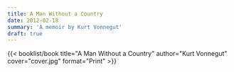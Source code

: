 ```yaml
---
title: A Man Without a Country
date: 2012-02-18
summary: 'A memoir by Kurt Vonnegut'
draft: true
---
```


{{< booklist/book
title="A Man Without a Country"
author="Kurt Vonnegut"
cover="cover.jpg"
format="Print" >}}
